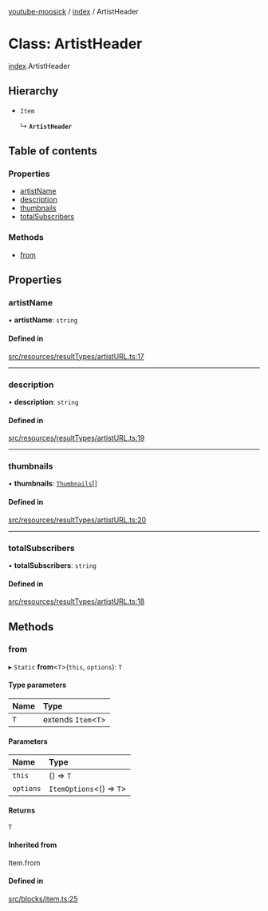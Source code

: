 [youtube-moosick](../README.md) / [index](../modules/index.md) / ArtistHeader

# Class: ArtistHeader

[index](../modules/index.md).ArtistHeader

## Hierarchy

- `Item`

  ↳ **`ArtistHeader`**

## Table of contents

### Properties

- [artistName](index.ArtistHeader.md#artistname)
- [description](index.ArtistHeader.md#description)
- [thumbnails](index.ArtistHeader.md#thumbnails)
- [totalSubscribers](index.ArtistHeader.md#totalsubscribers)

### Methods

- [from](index.ArtistHeader.md#from)

## Properties

### artistName

• **artistName**: `string`

#### Defined in

[src/resources/resultTypes/artistURL.ts:17](https://github.com/EvasiveXkiller/youtube-moosick/blob/78493f9/src/resources/resultTypes/artistURL.ts#L17)

___

### description

• **description**: `string`

#### Defined in

[src/resources/resultTypes/artistURL.ts:19](https://github.com/EvasiveXkiller/youtube-moosick/blob/78493f9/src/resources/resultTypes/artistURL.ts#L19)

___

### thumbnails

• **thumbnails**: [`Thumbnails`](index.Thumbnails.md)[]

#### Defined in

[src/resources/resultTypes/artistURL.ts:20](https://github.com/EvasiveXkiller/youtube-moosick/blob/78493f9/src/resources/resultTypes/artistURL.ts#L20)

___

### totalSubscribers

• **totalSubscribers**: `string`

#### Defined in

[src/resources/resultTypes/artistURL.ts:18](https://github.com/EvasiveXkiller/youtube-moosick/blob/78493f9/src/resources/resultTypes/artistURL.ts#L18)

## Methods

### from

▸ `Static` **from**<`T`\>(`this`, `options`): `T`

#### Type parameters

| Name | Type |
| :------ | :------ |
| `T` | extends `Item`<`T`\> |

#### Parameters

| Name | Type |
| :------ | :------ |
| `this` | () => `T` |
| `options` | `ItemOptions`<() => `T`\> |

#### Returns

`T`

#### Inherited from

Item.from

#### Defined in

[src/blocks/item.ts:25](https://github.com/EvasiveXkiller/youtube-moosick/blob/78493f9/src/blocks/item.ts#L25)
